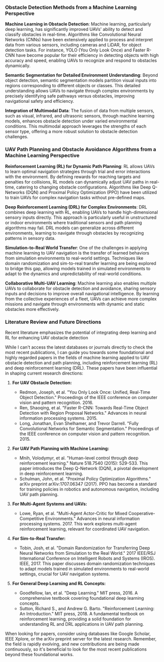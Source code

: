### Obstacle Detection Methods from a Machine Learning Perspective

**Machine Learning in Obstacle Detection**: Machine learning, particularly deep learning, has significantly improved UAVs' ability to detect and classify obstacles in real-time. Algorithms like Convolutional Neural Networks (CNNs) have been extensively applied to process and interpret data from various sensors, including cameras and LiDAR, for object detection tasks. For instance, YOLO (You Only Look Once) and Faster R-CNN have become popular for their efficiency in detecting objects with high accuracy and speed, enabling UAVs to recognize and respond to obstacles dynamically.

**Semantic Segmentation for Detailed Environment Understanding**: Beyond object detection, semantic segmentation models partition visual inputs into regions corresponding to different objects or classes. This detailed understanding allows UAVs to navigate through complex environments by precisely identifying safe pathways versus obstacles, improving navigational safety and efficiency.

**Integration of Multimodal Data**: The fusion of data from multiple sensors, such as visual, infrared, and ultrasonic sensors, through machine learning models, enhances obstacle detection under varied environmental conditions. This multimodal approach leverages the strengths of each sensor type, offering a more robust solution to obstacle detection challenges.

### UAV Path Planning and Obstacle Avoidance Algorithms from a Machine Learning Perspective

**Reinforcement Learning (RL) for Dynamic Path Planning**: RL allows UAVs to learn optimal navigation strategies through trial and error interactions with the environment. By defining rewards for reaching targets and penalties for collisions, RL models can dynamically adjust UAV paths in real-time, catering to changing obstacle configurations. Algorithms like Deep Q-Networks (DQN) and Proximal Policy Optimization (PPO) have been utilized to train UAVs for complex navigation tasks without pre-defined maps.

**Deep Reinforcement Learning (DRL) for Complex Environments**: DRL combines deep learning with RL, enabling UAVs to handle high-dimensional sensory inputs directly. This approach is particularly useful in unstructured or indoor environments where traditional sensors and path planning algorithms may fail. DRL models can generalize across different environments, learning to navigate through obstacles by recognizing patterns in sensory data.

**Simulation-to-Real World Transfer**: One of the challenges in applying machine learning to UAV navigation is the transfer of learned behaviors from simulation environments to real-world settings. Techniques like domain randomization and sim-to-real transfer learning are being explored to bridge this gap, allowing models trained in simulated environments to adapt to the dynamics and unpredictability of real-world conditions.

**Collaborative Multi-UAV Learning**: Machine learning also enables multiple UAVs to collaborate for obstacle detection and avoidance, sharing sensory inputs and decisions to improve overall navigational intelligence. By learning from the collective experiences of a fleet, UAVs can achieve more complex missions and navigate through environments with dynamic and static obstacles more effectively.

### Literature Review and Future Directions

Recent literature emphasizes the potential of integrating deep learning and RL for enhancing UAV obstacle detection


While I can't access the latest databases or journals directly to check the most recent publications, I can guide you towards some foundational and highly regarded papers in the fields of machine learning applied to UAV obstacle detection and path planning, including reinforcement learning (RL) and deep reinforcement learning (DRL). These papers have been influential in shaping current research directions:

1. **For UAV Obstacle Detection:**
   - Redmon, Joseph, et al. "You Only Look Once: Unified, Real-Time Object Detection." Proceedings of the IEEE conference on computer vision and pattern recognition. 2016.
   - Ren, Shaoqing, et al. "Faster R-CNN: Towards Real-Time Object Detection with Region Proposal Networks." Advances in neural information processing systems. 2015.
   - Long, Jonathan, Evan Shelhamer, and Trevor Darrell. "Fully Convolutional Networks for Semantic Segmentation." Proceedings of the IEEE conference on computer vision and pattern recognition. 2015.

2. **For UAV Path Planning with Machine Learning:**
   - Mnih, Volodymyr, et al. "Human-level control through deep reinforcement learning." Nature 518.7540 (2015): 529-533. This paper introduces the Deep Q-Network (DQN), a pivotal development in deep reinforcement learning.
   - Schulman, John, et al. "Proximal Policy Optimization Algorithms." arXiv preprint arXiv:1707.06347 (2017). PPO has become a standard for training policies in robotics and autonomous navigation, including UAV path planning.
   
3. **For Multi-Agent Systems and UAVs:**
   - Lowe, Ryan, et al. "Multi-Agent Actor-Critic for Mixed Cooperative-Competitive Environments." Advances in neural information processing systems. 2017. This work explores multi-agent reinforcement learning, relevant for coordinated UAV navigation.
   
4. **For Sim-to-Real Transfer:**
   - Tobin, Josh, et al. "Domain Randomization for Transferring Deep Neural Networks from Simulation to the Real World." 2017 IEEE/RSJ International Conference on Intelligent Robots and Systems (IROS). IEEE, 2017. This paper discusses domain randomization techniques to adapt models trained in simulated environments to real-world settings, crucial for UAV navigation systems.

5. **For General Deep Learning and RL Concepts:**
   - Goodfellow, Ian, et al. "Deep Learning." MIT press, 2016. A comprehensive textbook covering foundational deep learning concepts.
   - Sutton, Richard S., and Andrew G. Barto. "Reinforcement Learning: An Introduction." MIT press, 2018. A fundamental textbook on reinforcement learning, providing a solid foundation for understanding RL and DRL applications in UAV path planning.

When looking for papers, consider using databases like Google Scholar, IEEE Xplore, or the arXiv preprint server for the latest research. Remember, the field is rapidly evolving, and new contributions are being made continuously, so it's beneficial to look for the most recent publications beyond these foundational works.